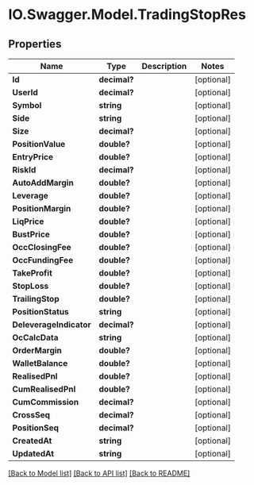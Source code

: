 # IO.Swagger.Model.TradingStopRes
## Properties

Name | Type | Description | Notes
------------ | ------------- | ------------- | -------------
**Id** | **decimal?** |  | [optional] 
**UserId** | **decimal?** |  | [optional] 
**Symbol** | **string** |  | [optional] 
**Side** | **string** |  | [optional] 
**Size** | **decimal?** |  | [optional] 
**PositionValue** | **double?** |  | [optional] 
**EntryPrice** | **double?** |  | [optional] 
**RiskId** | **decimal?** |  | [optional] 
**AutoAddMargin** | **double?** |  | [optional] 
**Leverage** | **double?** |  | [optional] 
**PositionMargin** | **double?** |  | [optional] 
**LiqPrice** | **double?** |  | [optional] 
**BustPrice** | **double?** |  | [optional] 
**OccClosingFee** | **double?** |  | [optional] 
**OccFundingFee** | **double?** |  | [optional] 
**TakeProfit** | **double?** |  | [optional] 
**StopLoss** | **double?** |  | [optional] 
**TrailingStop** | **double?** |  | [optional] 
**PositionStatus** | **string** |  | [optional] 
**DeleverageIndicator** | **decimal?** |  | [optional] 
**OcCalcData** | **string** |  | [optional] 
**OrderMargin** | **double?** |  | [optional] 
**WalletBalance** | **double?** |  | [optional] 
**RealisedPnl** | **double?** |  | [optional] 
**CumRealisedPnl** | **double?** |  | [optional] 
**CumCommission** | **decimal?** |  | [optional] 
**CrossSeq** | **decimal?** |  | [optional] 
**PositionSeq** | **decimal?** |  | [optional] 
**CreatedAt** | **string** |  | [optional] 
**UpdatedAt** | **string** |  | [optional] 

[[Back to Model list]](../README.md#documentation-for-models) [[Back to API list]](../README.md#documentation-for-api-endpoints) [[Back to README]](../README.md)

